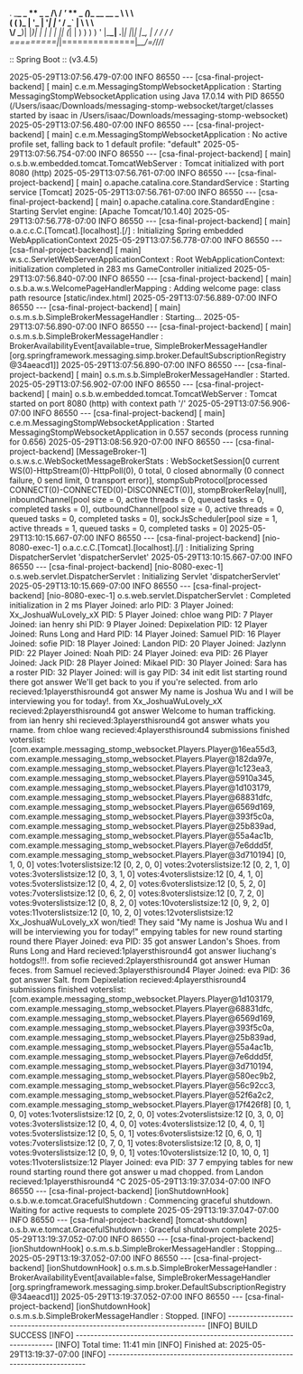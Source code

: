 . \_**\_ \_ ** \_ \_
/\\ / **_'_ ** \_ _(_)_ \_\_ \_\_ _ \ \ \ \
( ( )\_** | '_ | '_| | '_ \/ _` | \ \ \ \
 \\/ \_**)| |_)| | | | | || (_| | ) ) ) )
' |\_**\_| .**|_| |_|_| |_\__, | / / / /
=========|_|==============|_\_\_/=/_/_/_/

:: Spring Boot :: (v3.4.5)

2025-05-29T13:07:56.479-07:00 INFO 86550 --- [csa-final-project-backend] [ main] c.e.m.MessagingStompWebsocketApplication : Starting MessagingStompWebsocketApplication using Java 17.0.14 with PID 86550 (/Users/isaac/Downloads/messaging-stomp-websocket/target/classes started by isaac in /Users/isaac/Downloads/messaging-stomp-websocket)
2025-05-29T13:07:56.480-07:00 INFO 86550 --- [csa-final-project-backend] [ main] c.e.m.MessagingStompWebsocketApplication : No active profile set, falling back to 1 default profile: "default"
2025-05-29T13:07:56.754-07:00 INFO 86550 --- [csa-final-project-backend] [ main] o.s.b.w.embedded.tomcat.TomcatWebServer : Tomcat initialized with port 8080 (http)
2025-05-29T13:07:56.761-07:00 INFO 86550 --- [csa-final-project-backend] [ main] o.apache.catalina.core.StandardService : Starting service [Tomcat]
2025-05-29T13:07:56.761-07:00 INFO 86550 --- [csa-final-project-backend] [ main] o.apache.catalina.core.StandardEngine : Starting Servlet engine: [Apache Tomcat/10.1.40]
2025-05-29T13:07:56.778-07:00 INFO 86550 --- [csa-final-project-backend] [ main] o.a.c.c.C.[Tomcat].[localhost].[/] : Initializing Spring embedded WebApplicationContext
2025-05-29T13:07:56.778-07:00 INFO 86550 --- [csa-final-project-backend] [ main] w.s.c.ServletWebServerApplicationContext : Root WebApplicationContext: initialization completed in 283 ms
GameController initialized
2025-05-29T13:07:56.840-07:00 INFO 86550 --- [csa-final-project-backend] [ main] o.s.b.a.w.s.WelcomePageHandlerMapping : Adding welcome page: class path resource [static/index.html]
2025-05-29T13:07:56.889-07:00 INFO 86550 --- [csa-final-project-backend] [ main] o.s.m.s.b.SimpleBrokerMessageHandler : Starting...
2025-05-29T13:07:56.890-07:00 INFO 86550 --- [csa-final-project-backend] [ main] o.s.m.s.b.SimpleBrokerMessageHandler : BrokerAvailabilityEvent[available=true, SimpleBrokerMessageHandler [org.springframework.messaging.simp.broker.DefaultSubscriptionRegistry@34aeacd1]]
2025-05-29T13:07:56.890-07:00 INFO 86550 --- [csa-final-project-backend] [ main] o.s.m.s.b.SimpleBrokerMessageHandler : Started.
2025-05-29T13:07:56.902-07:00 INFO 86550 --- [csa-final-project-backend] [ main] o.s.b.w.embedded.tomcat.TomcatWebServer : Tomcat started on port 8080 (http) with context path '/'
2025-05-29T13:07:56.906-07:00 INFO 86550 --- [csa-final-project-backend] [ main] c.e.m.MessagingStompWebsocketApplication : Started MessagingStompWebsocketApplication in 0.557 seconds (process running for 0.656)
2025-05-29T13:08:56.920-07:00 INFO 86550 --- [csa-final-project-backend] [MessageBroker-1] o.s.w.s.c.WebSocketMessageBrokerStats : WebSocketSession[0 current WS(0)-HttpStream(0)-HttpPoll(0), 0 total, 0 closed abnormally (0 connect failure, 0 send limit, 0 transport error)], stompSubProtocol[processed CONNECT(0)-CONNECTED(0)-DISCONNECT(0)], stompBrokerRelay[null], inboundChannel[pool size = 0, active threads = 0, queued tasks = 0, completed tasks = 0], outboundChannel[pool size = 0, active threads = 0, queued tasks = 0, completed tasks = 0], sockJsScheduler[pool size = 1, active threads = 1, queued tasks = 0, completed tasks = 0]
2025-05-29T13:10:15.667-07:00 INFO 86550 --- [csa-final-project-backend] [nio-8080-exec-1] o.a.c.c.C.[Tomcat].[localhost].[/] : Initializing Spring DispatcherServlet 'dispatcherServlet'
2025-05-29T13:10:15.667-07:00 INFO 86550 --- [csa-final-project-backend] [nio-8080-exec-1] o.s.web.servlet.DispatcherServlet : Initializing Servlet 'dispatcherServlet'
2025-05-29T13:10:15.669-07:00 INFO 86550 --- [csa-final-project-backend] [nio-8080-exec-1] o.s.web.servlet.DispatcherServlet : Completed initialization in 2 ms
Player Joined: arlo PID: 3
Player Joined: Xx_JoshuaWuLovely_xX PID: 5
Player Joined: chloe wang PID: 7
Player Joined: ian henry shi PID: 9
Player Joined: Depixelation PID: 12
Player Joined: Runs Long and Hard PID: 14
Player Joined: Samuel PID: 16
Player Joined: sofie PID: 18
Player Joined: Landon PID: 20
Player Joined: Jazlynn PID: 22
Player Joined: Noah PID: 24
Player Joined: eva PID: 26
Player Joined: Jack PID: 28
Player Joined: Mikael PID: 30
Player Joined: Sara has a roster PID: 32
Player Joined: will is gay PID: 34
init edit list
starting round
there
got answer We'll get back to you if you're selected. from arlo
recieved:1playersthisround4
got answer My name is Joshua Wu and I will be interviewing you for today!. from Xx_JoshuaWuLovely_xX
recieved:2playersthisround4
got answer Welcome to human trafficking. from ian henry shi
recieved:3playersthisround4
got answer whats you rname. from chloe wang
recieved:4playersthisround4
submissions finished
voterslist:[com.example.messaging_stomp_websocket.Players.Player@16ea55d3, com.example.messaging_stomp_websocket.Players.Player@182da97e, com.example.messaging_stomp_websocket.Players.Player@1c123ea3, com.example.messaging_stomp_websocket.Players.Player@5910a345, com.example.messaging_stomp_websocket.Players.Player@1d103179, com.example.messaging_stomp_websocket.Players.Player@68831dfc, com.example.messaging_stomp_websocket.Players.Player@6569d169, com.example.messaging_stomp_websocket.Players.Player@393f5c0a, com.example.messaging_stomp_websocket.Players.Player@25b839ad, com.example.messaging_stomp_websocket.Players.Player@55a4ac1b, com.example.messaging_stomp_websocket.Players.Player@7e6ddd5f, com.example.messaging_stomp_websocket.Players.Player@3d710194]
[0, 1, 0, 0]
votes:1voterslistsize:12
[0, 2, 0, 0]
votes:2voterslistsize:12
[0, 2, 1, 0]
votes:3voterslistsize:12
[0, 3, 1, 0]
votes:4voterslistsize:12
[0, 4, 1, 0]
votes:5voterslistsize:12
[0, 4, 2, 0]
votes:6voterslistsize:12
[0, 5, 2, 0]
votes:7voterslistsize:12
[0, 6, 2, 0]
votes:8voterslistsize:12
[0, 7, 2, 0]
votes:9voterslistsize:12
[0, 8, 2, 0]
votes:10voterslistsize:12
[0, 9, 2, 0]
votes:11voterslistsize:12
[0, 10, 2, 0]
votes:12voterslistsize:12
Xx_JoshuaWuLovely_xX won/tied! They said "My name is Joshua Wu and I will be interviewing you for today!"
empying tables for new round
starting round
there
Player Joined: eva PID: 35
got answer Landon's Shoes. from Runs Long and Hard
recieved:1playersthisround4
got answer liuchang's hotdogs!!!. from sofie
recieved:2playersthisround4
got answer Human feces. from Samuel
recieved:3playersthisround4
Player Joined: eva PID: 36
got answer Salt. from Depixelation
recieved:4playersthisround4
submissions finished
voterslist:[com.example.messaging_stomp_websocket.Players.Player@1d103179, com.example.messaging_stomp_websocket.Players.Player@68831dfc, com.example.messaging_stomp_websocket.Players.Player@6569d169, com.example.messaging_stomp_websocket.Players.Player@393f5c0a, com.example.messaging_stomp_websocket.Players.Player@25b839ad, com.example.messaging_stomp_websocket.Players.Player@55a4ac1b, com.example.messaging_stomp_websocket.Players.Player@7e6ddd5f, com.example.messaging_stomp_websocket.Players.Player@3d710194, com.example.messaging_stomp_websocket.Players.Player@580ec9b2, com.example.messaging_stomp_websocket.Players.Player@56c92cc3, com.example.messaging_stomp_websocket.Players.Player@52f6a2c2, com.example.messaging_stomp_websocket.Players.Player@17f426f8]
[0, 1, 0, 0]
votes:1voterslistsize:12
[0, 2, 0, 0]
votes:2voterslistsize:12
[0, 3, 0, 0]
votes:3voterslistsize:12
[0, 4, 0, 0]
votes:4voterslistsize:12
[0, 4, 0, 1]
votes:5voterslistsize:12
[0, 5, 0, 1]
votes:6voterslistsize:12
[0, 6, 0, 1]
votes:7voterslistsize:12
[0, 7, 0, 1]
votes:8voterslistsize:12
[0, 8, 0, 1]
votes:9voterslistsize:12
[0, 9, 0, 1]
votes:10voterslistsize:12
[0, 10, 0, 1]
votes:11voterslistsize:12
Player Joined: eva PID: 37
7
empying tables for new round
starting round
there
got answer u mad chopped. from Landon
recieved:1playersthisround4
^C
2025-05-29T13:19:37.034-07:00 INFO 86550 --- [csa-final-project-backend] [ionShutdownHook] o.s.b.w.e.tomcat.GracefulShutdown : Commencing graceful shutdown. Waiting for active requests to complete
2025-05-29T13:19:37.047-07:00 INFO 86550 --- [csa-final-project-backend] [tomcat-shutdown] o.s.b.w.e.tomcat.GracefulShutdown : Graceful shutdown complete
2025-05-29T13:19:37.052-07:00 INFO 86550 --- [csa-final-project-backend] [ionShutdownHook] o.s.m.s.b.SimpleBrokerMessageHandler : Stopping...
2025-05-29T13:19:37.052-07:00 INFO 86550 --- [csa-final-project-backend] [ionShutdownHook] o.s.m.s.b.SimpleBrokerMessageHandler : BrokerAvailabilityEvent[available=false, SimpleBrokerMessageHandler [org.springframework.messaging.simp.broker.DefaultSubscriptionRegistry@34aeacd1]]
2025-05-29T13:19:37.052-07:00 INFO 86550 --- [csa-final-project-backend] [ionShutdownHook] o.s.m.s.b.SimpleBrokerMessageHandler : Stopped.
[INFO] ------------------------------------------------------------------------
[INFO] BUILD SUCCESS
[INFO] ------------------------------------------------------------------------
[INFO] Total time: 11:41 min
[INFO] Finished at: 2025-05-29T13:19:37-07:00
[INFO] ------------------------------------------------------------------------
